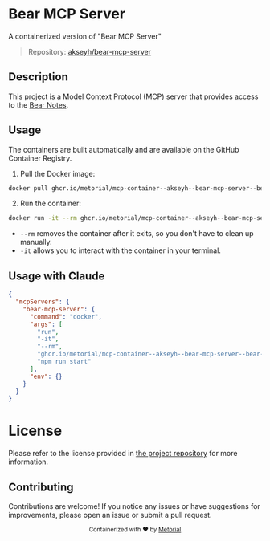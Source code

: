 
# Bear MCP Server

A containerized version of "Bear MCP Server"

> Repository: [akseyh/bear-mcp-server](https://github.com/akseyh/bear-mcp-server)

## Description

This project is a Model Context Protocol (MCP) server that provides access to the [Bear Notes](https://bear.app).


## Usage

The containers are built automatically and are available on the GitHub Container Registry.

1. Pull the Docker image:

```bash
docker pull ghcr.io/metorial/mcp-container--akseyh--bear-mcp-server--bear-mcp-server
```

2. Run the container:

```bash
docker run -it --rm ghcr.io/metorial/mcp-container--akseyh--bear-mcp-server--bear-mcp-server 
```

- `--rm` removes the container after it exits, so you don't have to clean up manually.
- `-it` allows you to interact with the container in your terminal.



## Usage with Claude

```json
{
  "mcpServers": {
    "bear-mcp-server": {
      "command": "docker",
      "args": [
        "run",
        "-it",
        "--rm",
        "ghcr.io/metorial/mcp-container--akseyh--bear-mcp-server--bear-mcp-server",
        "npm run start"
      ],
      "env": {}
    }
  }
}
```

# License

Please refer to the license provided in [the project repository](https://github.com/akseyh/bear-mcp-server) for more information.

## Contributing

Contributions are welcome! If you notice any issues or have suggestions for improvements, please open an issue or submit a pull request.

<div align="center">
  <sub>Containerized with ❤️ by <a href="https://metorial.com">Metorial</a></sub>
</div>
  